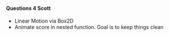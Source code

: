 #### Questions 4 Scott

- Linear Motion via Box2D
- Animate score in nested function. Goal is to keep things clean
